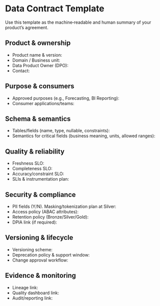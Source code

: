 # Data Contract Template

Use this template as the machine‑readable and human summary of your product’s agreement.

## Product & ownership
- Product name & version:
- Domain / Business unit:
- Data Product Owner (DPO):
- Contact:

## Purpose & consumers
- Approved purposes (e.g., Forecasting, BI Reporting):
- Consumer applications/teams:

## Schema & semantics
- Tables/fields (name, type, nullable, constraints):
- Semantics for critical fields (business meaning, units, allowed ranges):

## Quality & reliability
- Freshness SLO:
- Completeness SLO:
- Accuracy/constraint SLO:
- SLIs & instrumentation plan:

## Security & compliance
- PII fields (Y/N). Masking/tokenization plan at Silver:
- Access policy (ABAC attributes):
- Retention policy (Bronze/Silver/Gold):
- DPIA link (if required):

## Versioning & lifecycle
- Versioning scheme:
- Deprecation policy & support window:
- Change approval workflow:

## Evidence & monitoring
- Lineage link:
- Quality dashboard link:
- Audit/reporting link:

